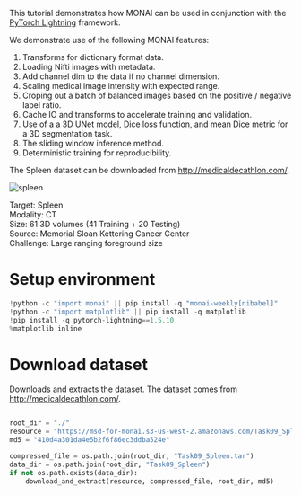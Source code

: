 This tutorial demonstrates how MONAI can be used in conjunction with the [PyTorch Lightning](https://github.com/PyTorchLightning/pytorch-lightning) framework.

We demonstrate use of the following MONAI features:
1. Transforms for dictionary format data.
1. Loading Nifti images with metadata.
1. Add channel dim to the data if no channel dimension.
1. Scaling medical image intensity with expected range.
1. Croping out a batch of balanced images based on  the positive / negative label ratio.
1. Cache IO and transforms to accelerate training and validation.
1. Use of a a 3D UNet model, Dice loss function, and mean Dice metric for a 3D segmentation task.
1. The sliding window inference method.
1. Deterministic training for reproducibility.

The Spleen dataset can be downloaded from http://medicaldecathlon.com/.

![spleen](http://medicaldecathlon.com/img/spleen0.png)

Target: Spleen  
Modality: CT  
Size: 61 3D volumes (41 Training + 20 Testing)  
Source: Memorial Sloan Kettering Cancer Center  
Challenge: Large ranging foreground size


# Setup environment

```python
!python -c "import monai" || pip install -q "monai-weekly[nibabel]"
!python -c "import matplotlib" || pip install -q matplotlib
!pip install -q pytorch-lightning==1.5.10
%matplotlib inline
```


# Download dataset

Downloads and extracts the dataset. The dataset comes from http://medicaldecathlon.com/.

```python

root_dir = "./"
resource = "https://msd-for-monai.s3-us-west-2.amazonaws.com/Task09_Spleen.tar"
md5 = "410d4a301da4e5b2f6f86ec3ddba524e"

compressed_file = os.path.join(root_dir, "Task09_Spleen.tar")
data_dir = os.path.join(root_dir, "Task09_Spleen")
if not os.path.exists(data_dir):
    download_and_extract(resource, compressed_file, root_dir, md5)
```
